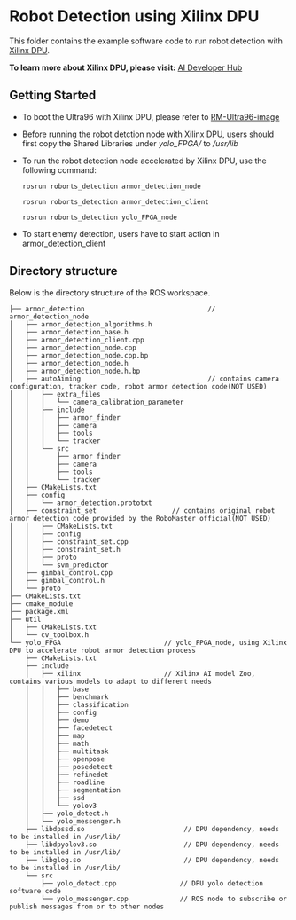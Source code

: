 # Robot Detection using Xilinx DPU

This folder contains the example software code to run robot detection with [Xilinx DPU](https://www.xilinx.com/products/intellectual-property/dpu.html#overview). 

**To learn more about Xilinx DPU, please visit:** [AI Developer Hub](https://www.xilinx.com/products/design-tools/ai-inference/ai-developer-hub.html#edge)

## Getting Started

- To boot the Ultra96 with Xilinx DPU, please refer to [RM-Ultra96-image](https://github.com/weiyi0207/RM-Ultra96-image/tree/RM_DPU)

- Before running the robot detction node with Xilinx DPU, users should first copy the Shared Libraries under *yolo_FPGA/* to */usr/lib*

- To run the robot detection node accelerated by Xilinx DPU, use the following command:

    `rosrun roborts_detection armor_detection_node`
    
    `rosrun roborts_detection armor_detection_client`
    
    `rosrun roborts_detection yolo_FPGA_node`
    
- To start enemy detection, users have to start action in armor_detection_client

## Directory structure

Below is the directory structure of the ROS workspace.
```
├── armor_detection                               // armor_detection_node
│   ├── armor_detection_algorithms.h
│   ├── armor_detection_base.h
│   ├── armor_detection_client.cpp
│   ├── armor_detection_node.cpp
│   ├── armor_detection_node.cpp.bp
│   ├── armor_detection_node.h
│   ├── armor_detection_node.h.bp
│   ├── autoAiming                                // contains camera configuration, tracker code, robot armor detection code(NOT USED)
│   │   ├── extra_files
│   │   │   └── camera_calibration_parameter
│   │   ├── include
│   │   │   ├── armor_finder
│   │   │   ├── camera
│   │   │   ├── tools
│   │   │   └── tracker
│   │   └── src
│   │       ├── armor_finder
│   │       ├── camera
│   │       ├── tools
│   │       └── tracker
│   ├── CMakeLists.txt
│   ├── config
│   │   └── armor_detection.prototxt
│   ├── constraint_set                   // contains original robot armor detection code provided by the RoboMaster official(NOT USED)
│   │   ├── CMakeLists.txt
│   │   ├── config
│   │   ├── constraint_set.cpp
│   │   ├── constraint_set.h
│   │   ├── proto
│   │   └── svm_predictor
│   ├── gimbal_control.cpp
│   ├── gimbal_control.h
│   └── proto
├── CMakeLists.txt
├── cmake_module
├── package.xml
├── util
│   ├── CMakeLists.txt
│   └── cv_toolbox.h
└── yolo_FPGA                          // yolo_FPGA_node, using Xilinx DPU to accelerate robot armor detection process
    ├── CMakeLists.txt
    ├── include
    │   ├── xilinx                     // Xilinx AI model Zoo, contains various models to adapt to different needs 
    │   │   ├── base
    │   │   ├── benchmark
    │   │   ├── classification
    │   │   ├── config
    │   │   ├── demo
    │   │   ├── facedetect
    │   │   ├── map
    │   │   ├── math
    │   │   ├── multitask
    │   │   ├── openpose
    │   │   ├── posedetect
    │   │   ├── refinedet
    │   │   ├── roadline
    │   │   ├── segmentation
    │   │   ├── ssd
    │   │   └── yolov3
    │   ├── yolo_detect.h
    │   └── yolo_messenger.h
    ├── libdpssd.so                         // DPU dependency, needs to be installed in /usr/lib/
    ├── libdpyolov3.so                      // DPU dependency, needs to be installed in /usr/lib/
    ├── libglog.so                          // DPU dependency, needs to be installed in /usr/lib/
    └── src
        ├── yolo_detect.cpp                // DPU yolo detection software code 
        └── yolo_messenger.cpp             // ROS node to subscribe or publish messages from or to other nodes
```
     
     

